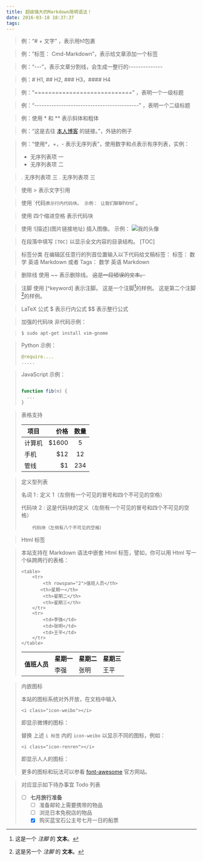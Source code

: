 ```yaml
---
title: 超级强大的Markdown简明语法！
date: 2016-03-18 18:37:37
tags:
---
```


> 例：“# + 文字” ，表示用h1包裹

> 例：“标签： Cmd-Markdown”，表示给文章添加一个标签

> 例：“---”，表示文章分割线，会生成一整行的--------------

> 例：# H1, ## H2, ### H3，#### H4

> 例：“============================”  ，表明一个一级标题

> 例：“-------------------------------------------”  ，表明一个二级标题

> 例：使用 * 和 ** 表示斜体和粗体

> 例：“这是去往 [本人博客](http://kk2n.github.io) 的链接。”，外链的例子

> 例：“使用*，+，- 表示无序列表”，使用数字和点表示有序列表，实例：
>    - 无序列表项 一
>    - 无序列表项 二

>    . 无序列表项 三
>    . 无序列表项 三

> 使用 > 表示文字引用

> 使用 \`代码` 表示行内代码块。
> 示例：
> 让我们聊聊 `html`。


> 使用 四个缩进空格 表示代码块


> 使用 \!\[描述](图片链接地址) 插入图像。
> 示例：
> ![我的头像](https://www.zybuluo.com/static/img/my_head.jpg)


> 在段落中填写 `[TOC]` 以显示全文内容的目录结构。
> [TOC]


> 标签分类
> 在编辑区任意行的列首位置输入以下代码给文稿标签：
> 标签： 数学 英语 Markdown
> 或者
> Tags： 数学 英语 Markdown


> 删除线
> 使用 ~~ 表示删除线。
> ~~这是一段错误的文本。~~


> 注脚
> 使用 [^keyword] 表示注脚。
> 这是一个注脚[^footnote]的样例。
> 这是第二个注脚[^footnote2]的样例。


> LaTeX 公式
> $ 表示行内公式
> $$ 表示整行公式


> 加强的代码块
> 非代码示例：

> ```
> $ sudo apt-get install vim-gnome
> ```

> Python 示例：
>
> ```python
> @require....
> .....
>
> ```


> JavaScript 示例：
> 
> ``` javascript
> 
> function fib(n) {
> 	...
> }
> 
> ```


> 表格支持
> 
> | 项目        | 价格   |  数量  |
> | --------   | -----:  | :----:  |
> | 计算机     | \$1600 |   5     |
> | 手机        |   \$12   |   12   |
> | 管线        |    \$1    |  234  |


> 定义型列表
> 
> 名词 1
> :   定义 1（左侧有一个可见的冒号和四个不可见的空格）
> 
> 代码块 2
> :   这是代码块的定义（左侧有一个可见的冒号和四个不可见的空格）
> 
>         代码块（左侧有八个不可见的空格）


> Html 标签

> 本站支持在 Markdown 语法中嵌套 Html 标签，譬如，你可以用 Html 写一个纵跨两行的表格：
> 
>     <table>
>         <tr>
>             <th rowspan="2">值班人员</th>
>            <th>星期一</th>
>             <th>星期二</th>
>             <th>星期三</th>
>         </tr>
>         <tr>
>             <td>李强</td>
>             <td>张明</td>
>             <td>王平</td>
>         </tr>
>     </table>
> 
> 
> <table>
>     <tr>
>         <th rowspan="2">值班人员</th>
>         <th>星期一</th>
>         <th>星期二</th>
>         <th>星期三</th>
>     </tr>
>     <tr>
>        <td>李强</td>
>         <td>张明</td>
>         <td>王平</td>
>     </tr>
> </table>


> 内嵌图标
> 
> 本站的图标系统对外开放，在文档中输入
> 
>     <i class="icon-weibo"></i>
> 
> 即显示微博的图标： <i class="icon-weibo icon-2x"></i>
> 
> 替换 上述 `i 标签` 内的 `icon-weibo` 以显示不同的图标，例如：
> 
>     <i class="icon-renren"></i>
> 
> 即显示人人的图标： <i class="icon-renren icon-2x"></i>
> 
> 更多的图标和玩法可以参看 [font-awesome](http://fortawesome.github.io/Font-Awesome/3.2.1/icons/) 官方网站。

> 对应显示如下待办事宜 Todo 列表
> - [ ] **七月旅行准备**
>     - [ ] 准备邮轮上需要携带的物品
>     - [ ] 浏览日本免税店的物品
>     - [x] 购买蓝宝石公主号七月一日的船票


> [^footnote]: 这是一个 *注脚* 的 **文本**。
> 
> [^footnote2]: 这是另一个 *注脚* 的 **文本**。
